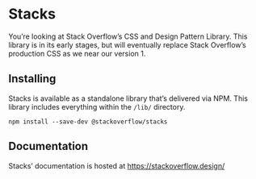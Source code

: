 # Stacks

You’re looking at Stack Overflow’s CSS and Design Pattern Library. This library is in its early stages, but will eventually replace Stack Overflow’s production CSS as we near our version 1.

## Installing

Stacks is available as a standalone library that’s delivered via NPM. This library includes everything within the `/lib/` directory.

```
npm install --save-dev @stackoverflow/stacks
```

## Documentation

Stacks’ documentation is hosted at https://stackoverflow.design/
